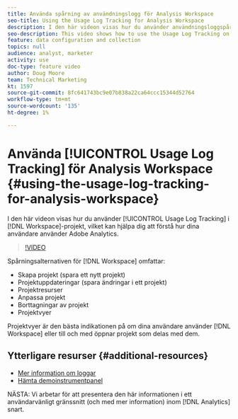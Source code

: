 ```yaml
---
title: Använda spårning av användningslogg för Analysis Workspace
seo-title: Using the Usage Log Tracking for Analysis Workspace
description: I den här videon visas hur du använder användningsloggspårning i Workspace-projekt, vilket kan hjälpa dig att förstå hur dina användare använder Adobe Analytics.
seo-description: This video shows how to use the Usage Log Tracking on Workspace projects, which can help you better understand your users’ usage of Adobe Analytics.
feature: data configuration and collection
topics: null
audience: analyst, marketer
activity: use
doc-type: feature video
author: Doug Moore
team: Technical Marketing
kt: 1597
source-git-commit: 8fc641743bc9e07b838a22ca64ccc15344d52764
workflow-type: tm+mt
source-wordcount: '135'
ht-degree: 1%

---
```



# Använda [!UICONTROL Usage Log Tracking] för Analysis Workspace {#using-the-usage-log-tracking-for-analysis-workspace}

I den här videon visas hur du använder [!UICONTROL Usage Log Tracking] i [!DNL Workspace]-projekt, vilket kan hjälpa dig att förstå hur dina användare använder Adobe Analytics.

>[!VIDEO](https://video.tv.adobe.com/v/22922/?quality=12&learn=on)

Spårningsalternativen för [!DNL Workspace] omfattar:

* Skapa projekt (spara ett nytt projekt)
* Projektuppdateringar (spara ändringar i ett projekt)
* Projektresurser
* Anpassa projekt
* Borttagningar av projekt
* Projektvyer

Projektvyer är den bästa indikationen på om dina användare använder [!DNL Workspace] eller till och med öppnar projekt som delas med dem.

## Ytterligare resurser {#additional-resources}

* [Mer information om loggar](https://experienceleague.adobe.com/docs/analytics/admin/admin-tools/logs.html?lang=sv-SE)
* [Hämta demoinstrumentpanel](https://adobe.ly/2ygP5ws)

NÄSTA: Vi arbetar för att presentera den här informationen i ett användarvänligt gränssnitt (och med mer information) inom [!DNL Analytics] snart.
